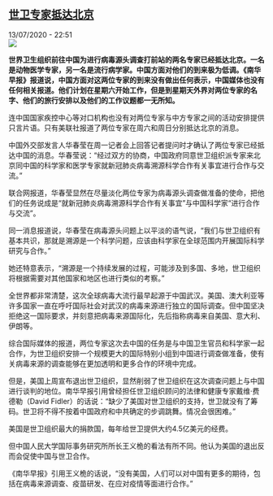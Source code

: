 <!--1594677371000-->
[世卫专家抵达北京](http://www.rfi.fr//cn/%E4%B8%AD%E5%9B%BD/20200713-%E4%B8%96%E5%8D%AB%E4%B8%93%E5%AE%B6%E6%8A%B5%E8%BE%BE%E5%8C%97%E4%BA%AC)
------

<div>13/07/2020 - 22:51</div><img src="https://s.rfi.fr/media/display/90e298ca-c54a-11ea-a399-005056bf87d6/w:310/p:16x9/E95B437A-F464-42EF-8ACF-A0D080C38151_cx0_cy5_cw0_w1023_r1_s.jpg"><p><strong>世界卫生组织前往中国为进行病毒源头调查打前站的两名专家已经抵达北京。一名是动物医学专家，另一名是流行病学家。中国方面对他们的到来极为低调。《南华早报》报道说，中国方面对这两位专家的到来没有做出任何表示，中国媒体也没有任何相关报道。他们计划在星期六开始工作，但是到星期天外界对两位专家的名字、他们的旅行安排以及他们的工作议题都一无所知。</strong></p><div class="t-content__body u-clearfix"><div class="m-interstitial"></div><p>连中国国家疾控中心等对口机构也没有对两位专家与中方专家之间的活动安排提供只言片语。只有美联社报道了两位专家在周六和周日分别抵达北京的消息。</p><p>中国外交部发言人华春莹在周一记者会上回答记者提问时才确认了两位专家已经抵达中国的消息。华春莹说：“经过双方的协商，中国政府同意世卫组织派专家来北京同中国的科学家和医学专家就新冠肺炎病毒溯源科学合作有关事宜进行合作与交流。”</p><p>联合网报道，华春莹显然在尽量淡化两位专家为病毒源头调查做准备的使命，把他们的任务说成是“就新冠肺炎病毒溯源科学合作有关事宜”与中国科学家“进行合作与交流”。</p><p>同一消息报道说，华春莹在病毒源头问题上以平淡的语气说，“我们与世卫组织有基本共识，那就是溯源是一个科学问题，应该由科学家在全球范围内开展国际科学研究与合作。”</p><p>她还特意表示，“溯源是一个持续发展的过程，可能涉及到多国、多地，世卫组织将根据需要对其他国家和地区也进行类似的考察。”</p><p>全世界都非常清楚，这次全球病毒大流行最早起源于中国武汉。美国、澳大利亚等许多国家一直在呼吁国际社会对武汉的病毒来源进行独立的国际调查。但中国坚决拒绝这一国际要求，并刻意把病毒来源国际化，先后指称病毒来自美国、意大利、伊朗等。</p><p>综合国际媒体的报道，两位专家这次去中国的任务是与中国卫生官员和科学家一起合作，为世卫组织安排一个规模更大的国际特别小组到中国进行调查做准备，使有关病毒来源的调查能够在更加透明和更多合作的环境中完成。</p><p>但是，美国上周宣布退出世卫组织，显然削弱了世卫组织在这次调查问题上与中国进行谈判的地位。南华早报引用曾经担任世卫组织顾问的法律和健康专家戴维·费德勒（David Fidler）的话说：“缺少了美国对世卫组织的支持，世卫就没有了筹码。世卫将不得不按着中国政府和中共确定的步调跳舞。情况会很困难。”</p><p>美国是世卫组织最大的捐款国，每年给世卫提供大约4.5亿美元的经费。</p><p>但中国人民大学国际事务研究所所长王义桅的看法有所不同。他认为美国的退出反而会促使中国与世卫合作。</p><p>《南华早报》引用王义桅的话说，“没有美国，人们可以对中国有更多的期待，包括在病毒来源调查、疫苗研发、在应对疫情等面进行合作。”</p><div class="o-self-promo o-self-promo--nl o-self-promo--hidden" data-selfpromo-newsletter></div><div class="o-self-promo o-self-promo--app o-self-promo--hidden" data-selfpromo-app></div></div>
